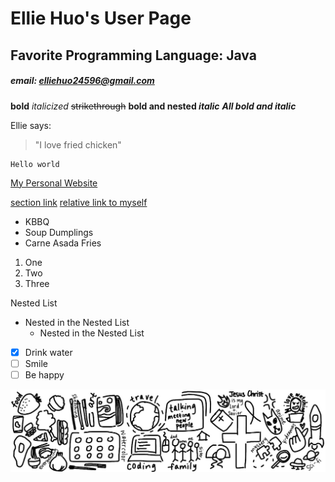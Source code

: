 # Ellie Huo's User Page
## Favorite Programming Language: Java 
##### email: elliehuo24596@gmail.com

**bold**
*italicized*
~~strikethrough~~
**bold and nested _italic_**
***All bold and italic***

Ellie says:
> "I love fried chicken"

```
Hello world
```

[My Personal Website](https://elhuo.github.io/Personal-Website/)

[section link](README.md)
[relative link to myself](README.md)

- KBBQ
- Soup Dumplings
- Carne Asada Fries

1. One
2. Two
3. Three

Nested List
- Nested in the Nested List
  - Nested in the Nested List

- [x] Drink water
- [ ] Smile
- [ ] Be happy

![image](hobbies-after.JPG)


<!--
**elhuo/elhuo** is a ✨ _special_ ✨ repository because its `README.md` (this file) appears on your GitHub profile.

Here are some ideas to get you started:

- 🔭 I’m currently working on ...
- 🌱 I’m currently learning ...
- 👯 I’m looking to collaborate on ...
- 🤔 I’m looking for help with ...
- 💬 Ask me about ...
- 📫 How to reach me: ...
- 😄 Pronouns: ...
- ⚡ Fun fact: ...
-->
